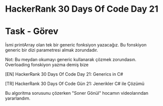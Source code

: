 # HackerRank 30 Days Of Code Day 21

# Task - Görev

İsmi printArray olan tek bir generic fonksiyon yazacağız. Bu fonskiyon generic bir dizi parametresi almak zorundadır.

Not: Bu meydan okumayı generic kullanarak çözmek zorundasın. Overloading fonskiyon yazma demiş bize

[EN] HackerRank 30 Days Of Code Day 21: Generics in C# 


[TR] HackerRank 30 Days Of Code Gün 21: Jenerikler C# ile Çözümü


Bu algoritma sorusunu çözerken "Soner Gönül" hocamın videolarından yararlandım.
